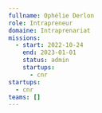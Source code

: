 ```yaml
---
fullname: Ophélie Derlon
role: Intrapreneur
domaine: Intraprenariat
missions:
  - start: 2022-10-24
    end: 2023-01-01
    status: admin
    startups:
      - cnr
startups:
  - cnr
teams: []
---
```

